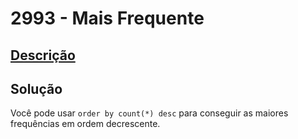 # 2993 - Mais Frequente

## [Descrição](https://www.beecrowd.com.br/judge/pt/problems/view/2993)

## Solução

Você pode usar `order by count(*) desc` para conseguir as maiores frequências em ordem decrescente.
